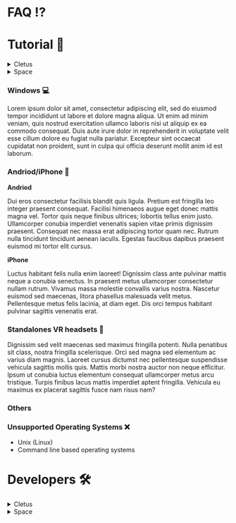 # FAQ ⁉️



# Tutorial 📖

<details><summary>Cletus</summary>
    
    [RecRoom](https://correct-link-here.com)
</details>

<details><summary>Space</summary>
    [RecRoom](https://correct-link-here.com)
</details>

### Windows 💻


Lorem ipsum dolor sit amet, consectetur adipiscing elit, sed do eiusmod tempor incididunt ut labore et dolore magna aliqua. Ut enim ad minim veniam, quis nostrud exercitation ullamco laboris nisi ut aliquip ex ea commodo consequat. Duis aute irure dolor in reprehenderit in voluptate velit esse cillum dolore eu fugiat nulla pariatur. Excepteur sint occaecat cupidatat non proident, sunt in culpa qui officia deserunt mollit anim id est laborum.

### Andriod/iPhone 📱 


****Andriod****

Dui eros consectetur facilisis blandit quis ligula. Pretium est fringilla leo integer praesent consequat. Facilisi himenaeos augue eget donec mattis magna vel. Tortor quis neque finibus ultrices; lobortis tellus enim justo. Ullamcorper conubia imperdiet venenatis sapien vitae primis dignissim praesent. Consequat nec massa erat adipiscing tortor quam nec. Rutrum nulla tincidunt tincidunt aenean iaculis. Egestas faucibus dapibus praesent euismod mi tortor elit cursus.

****iPhone****

Luctus habitant felis nulla enim laoreet! Dignissim class ante pulvinar mattis neque a conubia senectus. In praesent metus ullamcorper consectetur nullam rutrum. Vivamus massa molestie convallis varius nostra. Nascetur euismod sed maecenas, litora phasellus malesuada velit metus. Pellentesque metus felis lacinia, at diam eget. Dis orci tempus habitant pulvinar sagittis venenatis erat.

### Standalones VR headsets 🥽

Dignissim sed velit maecenas sed maximus fringilla potenti. Nulla penatibus sit class, nostra fringilla scelerisque. Orci sed magna sed elementum ac varius diam magnis. Laoreet cursus dictumst nec pellentesque suspendisse vehicula sagittis mollis quis. Mattis morbi nostra auctor non neque efficitur. Ipsum ut conubia luctus elementum consequat ullamcorper metus arcu tristique. Turpis finibus lacus mattis imperdiet aptent fringilla. Vehicula eu maximus ex placerat sagittis fusce nam risus nam?

### Others

### Unsupported Operating Systems ❌

- Unix (Linux)
- Command line based operating systems

# Developers 🛠
<details><summary>Cletus</summary>
    
    [RecRoom](https://correct-link-here.com)
</details>

<details><summary>Space</summary>
    [RecRoom](https://correct-link-here.com)
</details>
